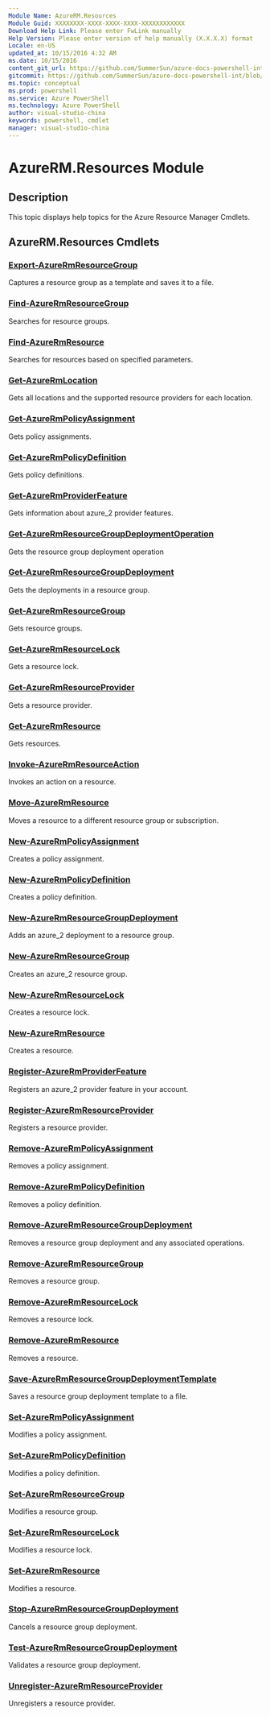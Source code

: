 ```yaml
---
Module Name: AzureRM.Resources
Module Guid: XXXXXXXX-XXXX-XXXX-XXXX-XXXXXXXXXXXX
Download Help Link: Please enter FwLink manually
Help Version: Please enter version of help manually (X.X.X.X) format
Locale: en-US
updated_at: 10/15/2016 4:32 AM
ms.date: 10/15/2016
content_git_url: https://github.com/SummerSun/azure-docs-powershell-int/blob/master/azureps-cmdlets-docs/ResourceManager/AzureRM.Resources/v1.0/CmdletMDs/AzureRM.Resources.md
gitcommit: https://github.com/SummerSun/azure-docs-powershell-int/blob/1bfd8e268acfc1799ad3f17c5a982578f54443cf/azureps-cmdlets-docs/ResourceManager/AzureRM.Resources/v1.0/CmdletMDs/AzureRM.Resources.md
ms.topic: conceptual
ms.prod: powershell
ms.service: Azure PowerShell
ms.technology: Azure PowerShell
author: visual-studio-china
keywords: powershell, cmdlet
manager: visual-studio-china
---
```


# AzureRM.Resources Module
## Description
This topic displays help topics for the Azure Resource Manager Cmdlets. 

## AzureRM.Resources Cmdlets
### [Export-AzureRmResourceGroup](Export-AzureRmResourceGroup.md)
Captures a resource group as a template and saves it to a file.


### [Find-AzureRmResourceGroup](Find-AzureRmResourceGroup.md)
Searches for resource groups.


### [Find-AzureRmResource](Find-AzureRmResource.md)
Searches for resources based on specified parameters.


### [Get-AzureRmLocation](Get-AzureRmLocation.md)
Gets all locations and the supported resource providers for each location.


### [Get-AzureRmPolicyAssignment](Get-AzureRmPolicyAssignment.md)
Gets policy assignments.


### [Get-AzureRmPolicyDefinition](Get-AzureRmPolicyDefinition.md)
Gets policy definitions.


### [Get-AzureRmProviderFeature](Get-AzureRmProviderFeature.md)
Gets information about azure_2 provider features.


### [Get-AzureRmResourceGroupDeploymentOperation](Get-AzureRmResourceGroupDeploymentOperation.md)
Gets the resource group deployment operation


### [Get-AzureRmResourceGroupDeployment](Get-AzureRmResourceGroupDeployment.md)
Gets the deployments in a resource group.


### [Get-AzureRmResourceGroup](Get-AzureRmResourceGroup.md)
Gets resource groups.


### [Get-AzureRmResourceLock](Get-AzureRmResourceLock.md)
Gets a resource lock.


### [Get-AzureRmResourceProvider](Get-AzureRmResourceProvider.md)
Gets a resource provider.


### [Get-AzureRmResource](Get-AzureRmResource.md)
Gets resources.


### [Invoke-AzureRmResourceAction](Invoke-AzureRmResourceAction.md)
Invokes an action on a resource.


### [Move-AzureRmResource](Move-AzureRmResource.md)
Moves a resource to a different resource group or subscription.


### [New-AzureRmPolicyAssignment](New-AzureRmPolicyAssignment.md)
Creates a policy assignment.


### [New-AzureRmPolicyDefinition](New-AzureRmPolicyDefinition.md)
Creates a policy definition.


### [New-AzureRmResourceGroupDeployment](New-AzureRmResourceGroupDeployment.md)
Adds an azure_2 deployment to a resource group.


### [New-AzureRmResourceGroup](New-AzureRmResourceGroup.md)
Creates an azure_2 resource group.


### [New-AzureRmResourceLock](New-AzureRmResourceLock.md)
Creates a resource lock.


### [New-AzureRmResource](New-AzureRmResource.md)
Creates a resource.


### [Register-AzureRmProviderFeature](Register-AzureRmProviderFeature.md)
Registers an azure_2 provider feature in your account.


### [Register-AzureRmResourceProvider](Register-AzureRmResourceProvider.md)
Registers a resource provider.


### [Remove-AzureRmPolicyAssignment](Remove-AzureRmPolicyAssignment.md)
Removes a policy assignment.


### [Remove-AzureRmPolicyDefinition](Remove-AzureRmPolicyDefinition.md)
Removes a policy definition.


### [Remove-AzureRmResourceGroupDeployment](Remove-AzureRmResourceGroupDeployment.md)
Removes a resource group deployment and any associated operations.


### [Remove-AzureRmResourceGroup](Remove-AzureRmResourceGroup.md)
Removes a resource group.


### [Remove-AzureRmResourceLock](Remove-AzureRmResourceLock.md)
Removes a resource lock.


### [Remove-AzureRmResource](Remove-AzureRmResource.md)
Removes a resource.


### [Save-AzureRmResourceGroupDeploymentTemplate](Save-AzureRmResourceGroupDeploymentTemplate.md)
Saves a resource group deployment template to a file.


### [Set-AzureRmPolicyAssignment](Set-AzureRmPolicyAssignment.md)
Modifies a policy assignment.


### [Set-AzureRmPolicyDefinition](Set-AzureRmPolicyDefinition.md)
Modifies a policy definition.


### [Set-AzureRmResourceGroup](Set-AzureRmResourceGroup.md)
Modifies a resource group.


### [Set-AzureRmResourceLock](Set-AzureRmResourceLock.md)
Modifies a resource lock.


### [Set-AzureRmResource](Set-AzureRmResource.md)
Modifies a resource.


### [Stop-AzureRmResourceGroupDeployment](Stop-AzureRmResourceGroupDeployment.md)
Cancels a resource group deployment.


### [Test-AzureRmResourceGroupDeployment](Test-AzureRmResourceGroupDeployment.md)
Validates a resource group deployment.


### [Unregister-AzureRmResourceProvider](Unregister-AzureRmResourceProvider.md)
Unregisters a resource provider.



